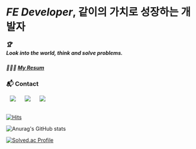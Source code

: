# *FE Developer*, 같이의 가치로 성장하는 개발자

##### 🏆<br/>*Look into the world, think and solve problems.*
##### 👨🏻‍💻 [My Resum](https://www.notion.so/developeryoonmine/b73715b3e97e445c992bea79eea39faa)

<!--
### **🛠 Stack**
<div class="stack">
<img src="https://img.shields.io/badge/Dart-06599d?style=flat-square&logo=Dart&logoColor=white" style="height : auto; margin-left : 10px; margin-right : 10px;"/></a>&nbsp;
<img src="https://img.shields.io/badge/Flutter-20BBFD?style=flat-square&logo=Flutter&logoColor=white" style="height : auto; margin-left : 10px; margin-right : 10px;"/></a>&nbsp;
<br/>        
<img src="https://img.shields.io/badge/React-4479A1?style=flat-square&logo=React&logoColor=white" style="height : auto; margin-left : 10px; margin-right : 10px;"/></a>&nbsp;
<img src="https://img.shields.io/badge/TypeScript-2F88FC?style=flat-square&logo=TypeScript&logoColor=white" style="height : auto; margin-left : 10px; margin-right : 10px;"/></a>&nbsp;
<img src="https://img.shields.io/badge/JavaScript-ffd600?style=flat-square&logo=JavaScript&logoColor=white" style="height : auto; margin-left : 10px; margin-right : 10px;"/></a>&nbsp;
<br/>        
<img src="https://img.shields.io/badge/HTML5-E34F26?style=flat-square&logo=HTML5&logoColor=white" style="height : auto; margin-left : 10px; margin-right : 10px;"/></a>&nbsp;
<img src="https://img.shields.io/badge/CSS3-1572B6?style=flat-square&logo=CSS3&logoColor=white" style="height : auto; margin-left : 10px; margin-right : 10px;"/></a>&nbsp;
    <img src="https://img.shields.io/badge/Node.js-20a730?style=flat-square&logo=node.js&logoColor=white" style="height : auto; margin-left : 10px; margin-right : 10px;"/></a>&nbsp;
    <img src="https://img.shields.io/badge/Pug-c69665?style=flat-square&logo=Pug&logoColor=black" style="height : auto; margin-left : 10px; margin-right : 10px;"/></a>&nbsp;
<img src="https://img.shields.io/badge/Git-ff632b?style=flat-square&logo=Git&logoColor=white" style="height : auto; margin-left : 10px; margin-right : 10px;"/></a>&nbsp;
    <br/>
    <img src="https://img.shields.io/badge/Slack-804080?style=flat-square&logo=slack&logoColor=white" style="height : auto; margin-left : 10px; margin-right : 10px;"/></a>&nbsp;
    <img src="https://img.shields.io/badge/Figma-424242?style=flat-square&logo=figma&logoColor=white" style="height : auto; margin-left : 10px; margin-right : 10px;"/></a>&nbsp;
        <img src="https://img.shields.io/badge/Flow-442895?style=flat-square&logo=flow&logoColor=white" style="height : auto; margin-left : 10px; margin-right : 10px;"/></a>&nbsp;
    <img src="https://img.shields.io/badge/Github-181717?style=flat-square&logo=github&logoColor=white" style="height : auto; margin-left : 10px; margin-right : 10px;"/></a>&nbsp;
        <img src="https://img.shields.io/badge/Notion-ffffff?style=flat-square&logo=Notion&logoColor=black" style="height : auto; margin-left : 10px; margin-right : 10px;"/></a>&nbsp;
</div>
-->
### **📬 Contact**
<div class="contact">
<a href="mailto:yoonmin.tech@gmail.com"><img src="http://img.shields.io/badge/Gmail-ff3d33?style=flat&logo=gmail&logoColor=white&link=mailto:yoonmin.tech@gmail.com" style="height : auto; margin-left : 10px; margin-right : 10px;"/></a>
<a href="https://www.linkedin.com/in/%EC%84%B1%EB%AF%BC-%EC%9C%A4-8a4440228"><img src="http://img.shields.io/badge/-LinkedIn-1572B6?style=flat&logo=LinkedIn&logoColor=white&link=https://www.linkedin.com/in/%EC%84%B1%EB%AF%BC-%EC%9C%A4-8a4440228"style="height : auto; margin-left : 10px; margin-right : 10px;"/></a>
<a href="https://yoon-min-codinglog.tistory.com/"><img src="http://img.shields.io/badge/💡 Yoonmin Blog-999?style=flat&logo=logoColor=white&link=https://yoon-min-codinglog.tistory.com/"style="height : auto; margin-left : 10px; margin-right : 10px; "/></a>
</div>  
<br/>

[![Hits](https://hits.seeyoufarm.com/api/count/incr/badge.svg?url=https%3A%2F%2Fgithub.com%2FY00NMIN&count_bg=%2322272E&title_bg=%23539BF5&icon=&icon_color=%23539BF5&title=Hello+there&edge_flat=false)](https://hits.seeyoufarm.com)
    
![Anurag's GitHub stats](https://github-readme-stats.vercel.app/api?username=yoonmins&show_icons=false&theme=github_dark)

[![Solved.ac Profile](http://mazassumnida.wtf/api/v2/generate_badge?boj=ysmgg1)](https://solved.ac/ysmgg1/)
